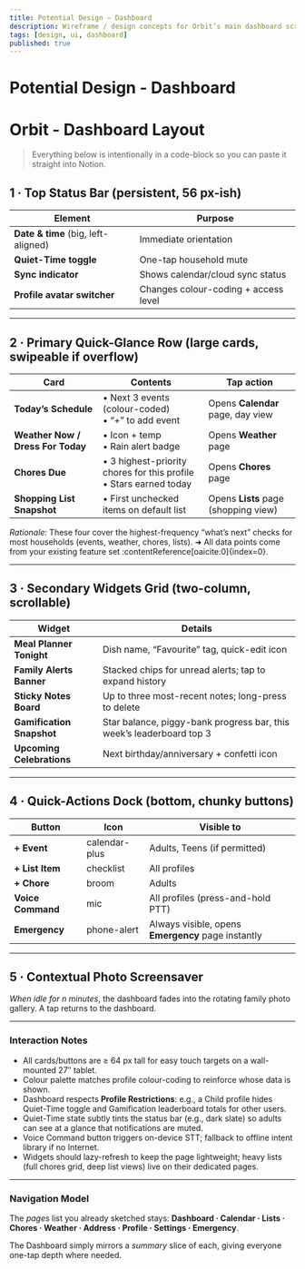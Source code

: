 ```yaml
---
title: Potential Design – Dashboard
description: Wireframe / design concepts for Orbit’s main dashboard screen.
tags: [design, ui, dashboard]
published: true
---
```


# Potential Design - Dashboard

# Orbit - **Dashboard Layout**

> Everything below is intentionally in a code-block so you can paste it straight into Notion.
> 

## 1 · Top Status Bar (persistent, 56 px-ish)

| Element | Purpose |
| --- | --- |
| **Date & time** (big, left-aligned) | Immediate orientation |
| **Quiet-Time toggle** | One-tap household mute |
| **Sync indicator** | Shows calendar/cloud sync status |
| **Profile avatar switcher** | Changes colour-coding + access level |

---

## 2 · Primary Quick-Glance Row (large cards, swipeable if overflow)

| Card | Contents | Tap action |
| --- | --- | --- |
| **Today’s Schedule** | • Next 3 events (colour-coded) <br>• “+” to add event | Opens **Calendar** page, day view |
| **Weather Now / Dress For Today** | • Icon + temp <br>• Rain alert badge | Opens **Weather** page |
| **Chores Due** | • 3 highest-priority chores for this profile<br>• Stars earned today | Opens **Chores** page |
| **Shopping List Snapshot** | • First unchecked items on default list | Opens **Lists** page (shopping view) |

*Rationale:* These four cover the highest-frequency “what’s next” checks for most households (events, weather, chores, lists). ➜ All data points come from your existing feature set :contentReference[oaicite:0]{index=0}.

---

## 3 · Secondary Widgets Grid (two-column, scrollable)

| Widget | Details |
| --- | --- |
| **Meal Planner Tonight** | Dish name, “Favourite” tag, quick-edit icon |
| **Family Alerts Banner** | Stacked chips for unread alerts; tap to expand history |
| **Sticky Notes Board** | Up to three most-recent notes; long-press to delete |
| **Gamification Snapshot** | Star balance, piggy-bank progress bar, this week’s leaderboard top 3 |
| **Upcoming Celebrations** | Next birthday/anniversary + confetti icon |

---

## 4 · Quick-Actions Dock (bottom, chunky buttons)

| Button | Icon | Visible to |
| --- | --- | --- |
| **+ Event** | calendar-plus | Adults, Teens (if permitted) |
| **+ List Item** | checklist | All profiles |
| **+ Chore** | broom | Adults |
| **Voice Command** | mic | All profiles (press-and-hold PTT) |
| **Emergency** | phone-alert | Always visible, opens **Emergency** page instantly |

---

## 5 · Contextual Photo Screensaver

*When idle for n minutes*, the dashboard fades into the rotating family photo gallery. A tap returns to the dashboard.

---

### Interaction Notes

- All cards/buttons are ≥ 64 px tall for easy touch targets on a wall-mounted 27″ tablet.
- Colour palette matches profile colour-coding to reinforce whose data is shown.
- Dashboard respects **Profile Restrictions**: e.g., a Child profile hides Quiet-Time toggle and Gamification leaderboard totals for other users.
- Quiet-Time state subtly tints the status bar (e.g., dark slate) so adults can see at a glance that notifications are muted.
- Voice Command button triggers on-device STT; fallback to offline intent library if no Internet.
- Widgets should lazy-refresh to keep the page lightweight; heavy lists (full chores grid, deep list views) live on their dedicated pages.

---

### Navigation Model

The *pages* list you already sketched stays: **Dashboard · Calendar · Lists · Chores · Weather · Address · Profile · Settings · Emergency**.

The Dashboard simply mirrors a *summary* slice of each, giving everyone one-tap depth where needed.